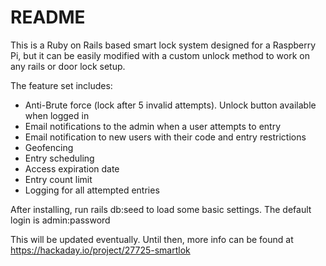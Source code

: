 # README

This is a Ruby on Rails based smart lock system designed for a Raspberry Pi, but it can be easily modified with a custom unlock method to work on any rails or door lock setup.

The feature set includes:
* Anti-Brute force (lock after 5 invalid attempts). Unlock button available when logged in
* Email notifications to the admin when a user attempts to entry
* Email notification to new users with their code and entry restrictions
* Geofencing
* Entry scheduling
* Access expiration date
* Entry count limit
* Logging for all attempted entries

After installing, run rails db:seed to load some basic settings. The default login is admin:password

This will be updated eventually. Until then, more info can be found at https://hackaday.io/project/27725-smartlok

